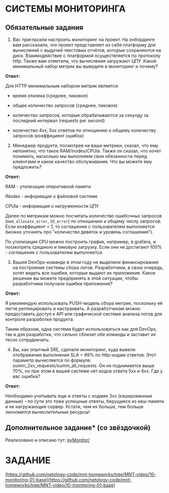 # СИСТЕМЫ МОНИТОРИНГА

## Обязательные задания

1. Вас пригласили настроить мониторинг на проект. На онбординге вам рассказали, что проект представляет из себя платформу для вычислений с выдачей текстовых отчётов, которые сохраняются на диск. Взаимодействие с платформой осуществляется по протоколу http. Также вам отметили, что вычисления загружают ЦПУ. Какой минимальный набор метрик вы выведите в мониторинг и почему?

__Ответ:__

Для HTTP минимальным набором метрик является:

- время отклика (среднее, пиковое)

- общее количество запросов (среднее, пиковое)

- количество запросов, которые обрабатываются за секунду за последний интервал (requests per second) 

- количество 4xx, 5xx ответов по отношению к общему количеству запросов (коэффициент ошибок)

2. Менеджер продукта, посмотрев на ваши метрики, сказал, что ему непонятно, что такое RAM/inodes/CPUla. Также он сказал, что хочет понимать, насколько мы выполняем свои обязанности перед клиентами и какое качество обслуживания. Что вы можете ему предложить?

__Ответ:__

RAM - утилизация оперативной памяти

INodes - информация о файловой системе

CPUla - информация о нагруженности ЦПУ

Далее по метрикам можно посчитать количество ошибочных запросов (`mem_allocate_error`, `IO_error`) по отношению к общему числу запросов. Если коэффициент < 1, то соглашение с пользователем выполняется (можно уточнять про "количество девяток и уровень соглашения").

По утилизации CPU можно построить график, например, в grafana, и посмотреть среднюю и пиковую загрузку. Если они не достигают 100% - соглашение с пользователем выполняется.

3. Вашей DevOps-команде в этом году не выделили финансирование на построение системы сбора логов. Разработчики, в свою очередь, хотят видеть все ошибки, которые выдают их приложения. Какое решение вы можете предпринять в этой ситуации, чтобы разработчики получали ошибки приложения?

__Ответ:__

Я рекомендую использовать PUSH-модель сбора метрик, поскольку её легче реплицировать и настраивать. А разработчикам можно предоставить доступ к API или графической системе анализа логов для контроля разработки продукта.

Таким образом, одна система будет использоваться как для DevOps, так и для разработки, что сильно сблизит обе команды и заставит их тесно сотрудничать.

4. Вы, как опытный SRE, сделали мониторинг, куда вывели отображения выполнения SLA = 99% по http-кодам ответов. Этот параметр вычисляется по формуле: summ_2xx_requests/summ_all_requests. Он не поднимается выше 70%, но при этом в вашей системе нет кодов ответа 5xx и 4xx. Где у вас ошибка?

__Ответ:__

Необходимо учитывать еще и ответы с кодами 3xx (кэшированные данные) - по сути это тоже успешные ответы, берущиеся из кеш-памяти и не нагружающие сервер. Кстати, чем их больше, тем больше экономятся вычислительные ресурсы!

## Дополнительное задание* (со звёздочкой)

Реализовано и описано тут: [pyMonitor/](pyMonitor/)

# ЗАДАНИЕ

[https://github.com/netology-code/mnt-homeworks/tree/MNT-video/10-monitoring-01-base](https://github.com/netology-code/mnt-homeworks/tree/MNT-video/10-monitoring-01-base)
